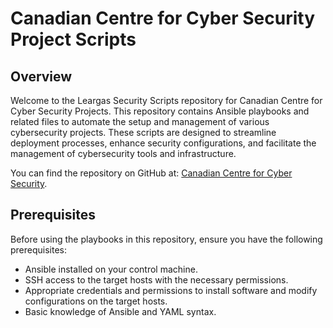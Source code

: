 # Canadian Centre for Cyber Security Project Scripts

## Overview

Welcome to the Leargas Security Scripts repository for Canadian Centre for Cyber Security Projects. This repository contains Ansible playbooks and related files to automate the setup and management of various cybersecurity projects. These scripts are designed to streamline deployment processes, enhance security configurations, and facilitate the management of cybersecurity tools and infrastructure.

You can find the repository on GitHub at: [Canadian Centre for Cyber Security](https://github.com/CybercentreCanada/).

## Prerequisites

Before using the playbooks in this repository, ensure you have the following prerequisites:

- Ansible installed on your control machine.
- SSH access to the target hosts with the necessary permissions.
- Appropriate credentials and permissions to install software and modify configurations on the target hosts.
- Basic knowledge of Ansible and YAML syntax.
